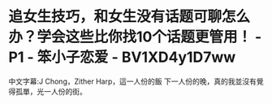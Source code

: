 # 追女生技巧，和女生没有话题可聊怎么办？学会这些比你找10个话题更管用！ - P1 - 笨小子恋爱 - BV1XD4y1D7ww

中文字幕:J Chong，Zither Harp，這一人份的飯 下一人份的晚，真的我並沒有覺得孤單，光一人份的街。

